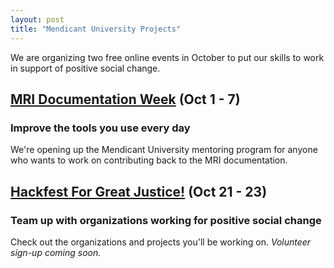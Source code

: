 ```yaml
---
layout: post
title: "Mendicant University Projects"
---
```


We are organizing two free online events in October to put our skills to work in support of positive social change.

## [MRI Documentation Week](doc-week.html)  (Oct 1 - 7)
### Improve the tools you use every day

We're opening up the Mendicant University mentoring program for anyone who wants to work on contributing back to the MRI documentation.

## [Hackfest For Great Justice!](hackfest.html)  (Oct 21 - 23)
### Team up with organizations working for positive social change

Check out the organizations and projects you'll be working on. _Volunteer sign-up coming soon._
